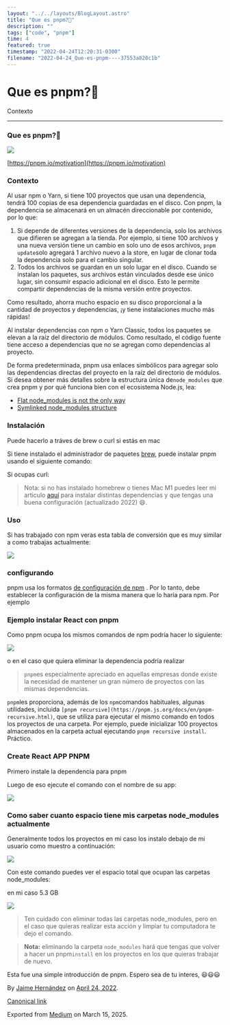 ```yaml
---
layout: "../../layouts/BlogLayout.astro"
title: "Que es pnpm?🧐"
description: ""
tags: ["code", "pnpm"]
time: 4
featured: true
timestamp: "2022-04-24T12:20:31-0300"
filename: "2022-04-24_Que-es-pnpm----37553a828c1b"
---
```



Que es pnpm?🧐
==============

Contexto

* * *

### Que es pnpm?🧐

![](https://cdn-images-1.medium.com/max/800/0*KfCcTkrZZYc4wp3J)

[https://pnpm.io/motivation](https://pnpm.io/motivation)

### Contexto

Al usar npm o Yarn, si tiene 100 proyectos que usan una dependencia, tendrá 100 copias de esa dependencia guardadas en el disco. Con pnpm, la dependencia se almacenará en un almacén direccionable por contenido, por lo que:

1.  Si depende de diferentes versiones de la dependencia, solo los archivos que difieren se agregan a la tienda. Por ejemplo, si tiene 100 archivos y una nueva versión tiene un cambio en solo uno de esos archivos, `pnpm update`solo agregará 1 archivo nuevo a la store, en lugar de clonar toda la dependencia solo para el cambio singular.
2.  Todos los archivos se guardan en un solo lugar en el disco. Cuando se instalan los paquetes, sus archivos están vinculados desde ese único lugar, sin consumir espacio adicional en el disco. Esto le permite compartir dependencias de la misma versión entre proyectos.

Como resultado, ahorra mucho espacio en su disco proporcional a la cantidad de proyectos y dependencias, ¡y tiene instalaciones mucho más rápidas!

Al instalar dependencias con npm o Yarn Classic, todos los paquetes se elevan a la raíz del directorio de módulos. Como resultado, el código fuente tiene acceso a dependencias que no se agregan como dependencias al proyecto.

De forma predeterminada, pnpm usa enlaces simbólicos para agregar solo las dependencias directas del proyecto en la raíz del directorio de módulos. Si desea obtener más detalles sobre la estructura única de`node_modules` que crea pnpm y por qué funciona bien con el ecosistema Node.js, lea:

*   [Flat node\_modules is not the only way](https://pnpm.io/blog/2020/05/27/flat-node-modules-is-not-the-only-way)
*   [Symlinked node\_modules structure](https://pnpm.io/symlinked-node-modules-structure)

### Instalación

Puede hacerlo a tráves de brew o curl si estás en mac

Si tiene instalado el administrador de paquetes [brew](https://brew.sh/), puede instalar pnpm usando el siguiente comando:

Si ocupas curl:

> Nota: si no has instalado homebrew o tienes Mac M1 puedes leer mi articulo [aquí](https://medium.com/@devjaime/c%C3%B3mo-configuro-mi-entorno-de-desarrollo-en-macos-2022-963b61495275) para instalar distintas dependencias y que tengas una buena configuración (actualizado 2022) 😄.

### Uso

Si has trabajado con npm veras esta tabla de conversión que es muy similar a como trabajas actualmente:

![](https://cdn-images-1.medium.com/max/800/1*T4Z4vZErVBmcTQYFTE4NsQ.png)

### configurando

pnpm usa los formatos [de configuración de npm](https://docs.npmjs.com/misc/config) . Por lo tanto, debe establecer la configuración de la misma manera que lo haría para npm. Por ejemplo

### Ejemplo instalar React con pnpm

Como pnpm ocupa los mismos comandos de npm podría hacer lo siguiente:

![](https://cdn-images-1.medium.com/max/800/1*VkNhEQsbvmKz-Tmtd_79gw.png)

o en el caso que quiera eliminar la dependencia podría realizar

> `pnpm`es especialmente apreciado en aquellas empresas donde existe la necesidad de mantener un gran número de proyectos con las mismas dependencias.

`pnpm`les proporciona, además de los `npm`comandos habituales, algunas utilidades, incluida `[pnpm recursive](https://pnpm.js.org/docs/en/pnpm-recursive.html)`, que se utiliza para ejecutar el mismo comando en todos los proyectos de una carpeta. Por ejemplo, puede inicializar 100 proyectos almacenados en la carpeta actual ejecutando `pnpm recursive install`. Práctico.

### Create React APP PNPM

Primero instale la dependencia para pnpm

Luego de eso ejecute el comando con el nombre de su app:

![](https://cdn-images-1.medium.com/max/800/1*EYSwLnMFjoR5mIMNEs7XSw.png)

### Como saber cuanto espacio tiene mis carpetas node\_modules actualmente

Generalmente todos los proyectos en mi caso los instalo debajo de mi usuario como muestro a continuación:

![](https://cdn-images-1.medium.com/max/800/1*CtWxu5hzAm6PSRBkkLJIFA.png)

Con este comando puedes ver el espacio total que ocupan las carpetas node\_modules:

en mi caso 5.3 GB

![](https://cdn-images-1.medium.com/max/800/1*m5R4dW-HvaU5xJ6u7A9V9A.png)

> Ten cuidado con eliminar todas las carpetas node\_modules, pero en el caso que quieras realizar esta acción y limpiar tu computadora te dejo el comando.

> **Nota:** eliminando la carpeta `node_modules` hará que tengas que volver a hacer un pnpm`install` en los proyectos en los que quieras trabajar de nuevo.

Esta fue una simple introducción de pnpm. Espero sea de tu interes, 😃😃😃

By [Jaime Hernández](https://medium.com/@devjaime) on [April 24, 2022](https://medium.com/p/37553a828c1b).

[Canonical link](https://medium.com/@devjaime/que-es-pnpm-37553a828c1b)

Exported from [Medium](https://medium.com) on March 15, 2025.
